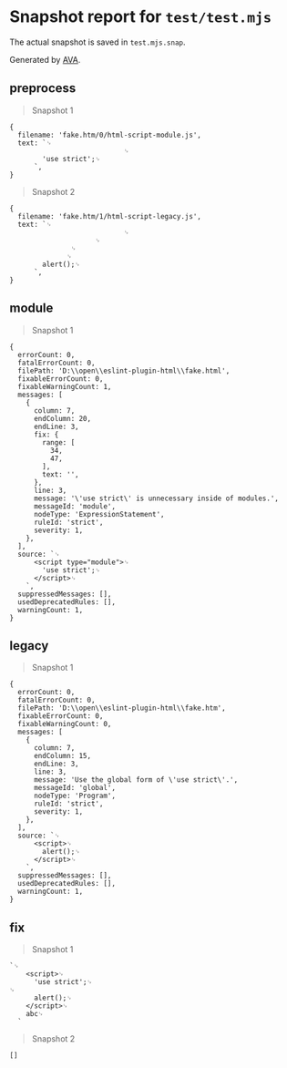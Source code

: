 # Snapshot report for `test/test.mjs`

The actual snapshot is saved in `test.mjs.snap`.

Generated by [AVA](https://avajs.dev).

## preprocess

> Snapshot 1

    {
      filename: 'fake.htm/0/html-script-module.js',
      text: `␊
                                ␊
            'use strict';␊
          `,
    }

> Snapshot 2

    {
      filename: 'fake.htm/1/html-script-legacy.js',
      text: `␊
                                ␊
                         ␊
                   ␊
                  ␊
            alert();␊
          `,
    }

## module

> Snapshot 1

    {
      errorCount: 0,
      fatalErrorCount: 0,
      filePath: 'D:\\open\\eslint-plugin-html\\fake.html',
      fixableErrorCount: 0,
      fixableWarningCount: 1,
      messages: [
        {
          column: 7,
          endColumn: 20,
          endLine: 3,
          fix: {
            range: [
              34,
              47,
            ],
            text: '',
          },
          line: 3,
          message: '\'use strict\' is unnecessary inside of modules.',
          messageId: 'module',
          nodeType: 'ExpressionStatement',
          ruleId: 'strict',
          severity: 1,
        },
      ],
      source: `␊
          <script type="module">␊
            'use strict';␊
          </script>␊
        `,
      suppressedMessages: [],
      usedDeprecatedRules: [],
      warningCount: 1,
    }

## legacy

> Snapshot 1

    {
      errorCount: 0,
      fatalErrorCount: 0,
      filePath: 'D:\\open\\eslint-plugin-html\\fake.htm',
      fixableErrorCount: 0,
      fixableWarningCount: 0,
      messages: [
        {
          column: 7,
          endColumn: 15,
          endLine: 3,
          line: 3,
          message: 'Use the global form of \'use strict\'.',
          messageId: 'global',
          nodeType: 'Program',
          ruleId: 'strict',
          severity: 1,
        },
      ],
      source: `␊
          <script>␊
            alert();␊
          </script>␊
        `,
      suppressedMessages: [],
      usedDeprecatedRules: [],
      warningCount: 1,
    }

## fix

> Snapshot 1

    `␊
        <script>␊
          'use strict';␊
    ␊
          alert();␊
        </script>␊
        abc␊
      `

> Snapshot 2

    []
